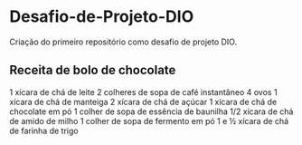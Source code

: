 # Desafio-de-Projeto-DIO
Criação do primeiro repositório como desafio de projeto DIO.
## Receita de bolo de chocolate
1 xícara de chá de leite
2 colheres de sopa de café instantâneo
4 ovos
1 xícara de chá de manteiga
2 xícara de chá de açúcar
1 xícara de chá de chocolate em pó
1 colher de sopa de essência de baunilha
1/2 xícara de chá de amido de milho
1 colher de sopa de fermento em pó
1 e ½ xícara de chá de farinha de trigo



